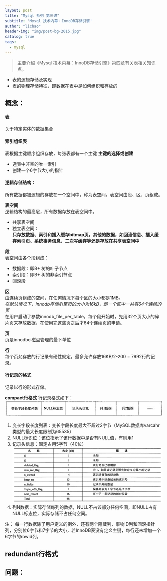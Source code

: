 ```yaml
---
layout: post
title: "Mysql 系列 第三讲"
subtitle: 'Mysql 技术内幕：InnoDB存储引擎'
author: "lichao"
header-img: "img/post-bg-2015.jpg"
catalog: true
tags:
  - mysql
---
```


> 主要介绍《Mysql 技术内幕：InnoDB存储引擎》第四章有关表相关知识点。
* 表的逻辑存储及实现
* 表的物理存储特征，即数据在表中是如何组织和存放的

## 概念：
#### 表
关于特定实体的数据集合
#### 索引组织表
表根据主键顺序组织存放，每张表都有一个主键
**主键的选择或创建**
* 选表中非空的唯一索引
* 创建一个6字节大小的指针
#### 逻辑存储结构：
所有数据都被逻辑的存放在一个空间中，称为表空间。表空间由段、区、页组成。    

**表空间**    
逻辑结构的最高层，所有数据存放在表空间中。    
* 共享表空间
* 独立表空间：   
**只存放数据、索引和插入缓存bitmap页。其他的数据，如回滚信息、插入缓存索引页、系统事务信息、二次写缓存等还是存放在共享表空间中**

**段**    
表空间由各个段组成：
* 数据段：即B+ 树的叶子节点
* 索引段：即B+ 树的非索引节点
* 回滚段

**区**    
由连续页组成的空间，在任何情况下每个区的大小都是1MB。    
*在默认情况下，innodb存储引擎页的大小为16kB，即一个区中一共有64个连续的页*    
在用户启动了参数innodb_file_per_table，每个段开始时，先用32个页大小的碎片页来存放数据，在使用完这些页之后才64个连续页的申请。    

**页**    
页是innodbci磁盘管理的最下单位   

**行**    
每个页允存放的行记录有硬性规定，最多允许存放16KB/2-200 = 7992行的记录。     
#### 行记录的格式
记录以行的形式存储。

**compact行格式**
行记录格式如下：
![存储概览](/img/mysql/compact.png)    
1. 变长字段长度列表：变长字段长度最大不超过2字节（MySQL数据库varcahr类型的最大长度限制为65535）   
2. NULL标识位：该位指示了该行数据中是否有NULL值，有则用1   
3. 记录头信息：固定占用5字节（40位）   
![存储概览](/img/mysql/header.png)    
4. 列N数据：实际存储每列的数据，NULL不占该部分任何空间，即NULL占有NULL标志位，实际存储不占任何空间。

注： 每一行数据除了用户定义的例外，还有两个隐藏列，事物ID列和回滚指针列，分别位6字节和7字节的大小，若InnoDB表没有定义主键，每行还未增加一个6字节的rowid列。


**redundant行格式**
---

## 问题：
